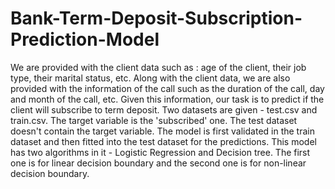 # Bank-Term-Deposit-Subscription-Prediction-Model
We are provided with the client data such as : age of the client, their job type, their marital status, etc. Along with the client data, we are also provided with the information of the call such as the duration of the call, day and month of the call, etc. Given this information, our task is to predict if the client will subscribe to term deposit.
Two datasets are given - test.csv and train.csv. The target variable is the 'subscribed' one. The test dataset doesn't contain the target variable. The model is first validated in the train dataset and then fitted into the test dataset for the predictions.
This model has two algorithms in it - Logistic Regression and Decision tree. The first one is for linear decision boundary and the second one is for non-linear decision boundary.
